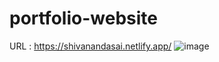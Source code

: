 # portfolio-website
 URL : https://shivanandasai.netlify.app/
 ![image](https://user-images.githubusercontent.com/22127725/223431977-d04d42bd-8106-47e4-89a0-02e98a8542aa.png)

